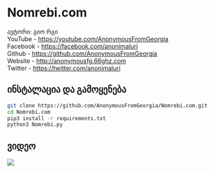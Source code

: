 # Nomrebi.com
ავტორი: გიო რგი
<br>YouTube - https://youtube.com/AnonymousFromGeorgia
<br>Facebook - https://facebook.com/anonimaluri
<br>Github - https://github.com/AnonymousFromGeorgia
<br>Website - http://anonymousfg.66ghz.com
<br>Twitter - https://twitter.com/anonimaluri
## ინსტალაცია და გამოყენება

```bash
git clone https://github.com/AnonymousFromGeorgia/Nomrebi.com.git
cd Nomrebi.com
pip3 install -r requirements.txt
python3 Nomrebi.py
```

<h2>ვიდეო</h2>
<a href="https://www.youtube.com/watch?v=9KjlXmYepGk"><img src="https://i.ibb.co/b2tmBGq/foto-no-exif.png" style="max-width:100%;"></a>
